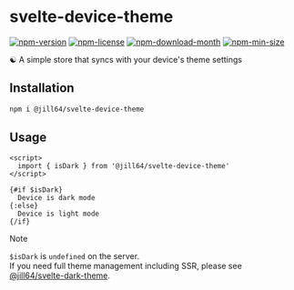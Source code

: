 <!----- BEGIN GHOST DOCS HEADER ----->

# svelte-device-theme

[![npm-version](https://img.shields.io/npm/v/@jill64/svelte-device-theme)](https://npmjs.com/package/@jill64/svelte-device-theme) [![npm-license](https://img.shields.io/npm/l/@jill64/svelte-device-theme)](https://npmjs.com/package/@jill64/svelte-device-theme) [![npm-download-month](https://img.shields.io/npm/dm/@jill64/svelte-device-theme)](https://npmjs.com/package/@jill64/svelte-device-theme) [![npm-min-size](https://img.shields.io/bundlephobia/min/@jill64/svelte-device-theme)](https://npmjs.com/package/@jill64/svelte-device-theme)

☯ A simple store that syncs with your device's theme settings

## Installation

```sh
npm i @jill64/svelte-device-theme
```

<!----- END GHOST DOCS HEADER ----->

## Usage

```svelte
<script>
  import { isDark } from '@jill64/svelte-device-theme'
</script>

{#if $isDark}
  Device is dark mode
{:else}
  Device is light mode
{/if}
```

> [!NOTE]  
> `$isDark` is `undefined` on the server.  
> If you need full theme management including SSR, please see [@jill64/svelte-dark-theme](https://github.com/jill64/svelte-dark-theme).
